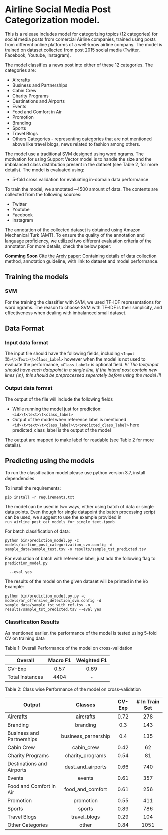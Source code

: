 

# Airline Social Media Post Categorization model.
This is a release includes model for categorizing topics (12 categories) for social media posts from comercial Airline companies, trained using posts from different online platforms of a well-know airline company. The model is trained on dataset collected from post 2015 social media (Twitter, Facebook, Youtube, Instagram).

The model classifies a news post into either of these 12 categories.
The categories are:
* Aircrafts
* Business and Partnerships
* Cabin Crew
* Charity Programs
* Destinations and Airports
* Events
* Food and Comfort in Air
* Promotion
* Branding
* Sports
* Travel Blogs
* Others Categories - representing categories that are not mentioned above like travel blogs, news related to fashion among others.

The model use a traditional SVM designed using word ngrams. The motivation for using Support Vector model is to handle the size and the imbalanced class distribution present in the dataset (see Table 2, for more details).
The model is evaluated using:
* 5-fold cross validation for evaluating in-domain data performance


To train the model, we annotated ~4500 amount of data.
The contents are collected from the following sources:
* Twitter
* Youtube
* Facebook
* Instagram

The annotation of the collected dataset is obtained using Amazon Mechanical Turk (AMT). To ensure the quality of the annotation and language proficiency, we utilized two different evaluation criteria of the annotator. For more details, check the below paper:

**Comming Soon**
Cite [the Arxiv paper](https://arxiv.org/):
Containing details of data collection method, annotation guideline, with link to dataset and model performance.
<!-- ```
@inproceedings{shammur2020offensive,
  title={A Multi-Platform Arabic News Comment Dataset for Offensive Language Detection},
  author={Chowdhury, Shammur Absar  and Mubarak, Hamdy and Abdelali, Ahmed and Jung, Soon-gyo and Jansen, Bernard J and Salminen, Joni},
  booktitle={Proceedings of the International Conference on Language Resources and Evaluation (LREC'20)},
  year={2020}
}
``` -->

## Training the models

### SVM
For the training the classifier with SVM, we used TF-IDF representations for word ngrams. The reason to choose SVM with TF-IDF is their simplicity, and effectiveness when dealing with imbalanced small dataset.

## Data Format
### Input data format
The input file should have the following fields, including
`<Input ID>\t<Text>\t<Class_Label>`
however when the model is not used to evaluate the performance, `<Class_Label>` is optional field.
*!!! The text/input should have each datapoint in a single line, if the intend post contain new lines (\n), this should be preprocessed seperately before using the model !!!*

### Output data format
The output of the file will include the following fields

* While running the model just for prediction:
`<id>\t<text>\t<class_label>`
* Output of the model when reference label is mentioned
`<id>\t<text>\t<class_label>\t<predicted_class_label>`
here predicted_class_label is the output of the model

The output are mapped to make label for readable (see Table 2 for more details).


## Predicting using the models
To run the classification model please use python version 3.7, install dependencies

To install the requirements:
```
pip install -r requirements.txt
```

The model can be used in two ways, either using batch of data or single data points. Even though for single datapoint the batch processing script can be used, we suggest to use the example provided in `run_airline_post_cat_models_for_single_text.ipynb`

For batch classification of data:

```
python bin/prediction_model.py -c models/airline_post_categorization_svm.config -d sample_data/sample_test.tsv -o results/sample_tst_predicted.tsv
```
For evaluation of batch with reference label, just add
the following flag to `prediction_model.py`

```
  --eval yes
```

The results of the model on the given dataset will be printed in the i/o
Example:
```
python bin/prediction_model.py.py -c models/ar_offensive_detection_svm.config -d sample_data/sample_tst_with_ref.tsv -o results/sample_tst_predicted.tsv --eval yes
```

### Classification Results

As mentioned earlier, the performance of the model is tested using 5-fold CV on training data

Table 1: Overall Performance of the model on cross-validation


Overall| Macro	F1| Weighted F1
--------| :------: | :------:
CV-Exp | 0.57 | 0.69
Total Instances	| 4404 |	-


Table 2: Class wise Performance of the model on cross-validation

Output |	Classes	 | CV-Exp |	# In Train Set
------------| :------: | :------: | :------:
Aircrafts | aircrafts | 0.72 | 278
Branding | branding | 0.3 | 143
Business and Partnerships | business_parnership | 0.4 | 135
Cabin Crew | cabin_crew | 0.42 | 62
Charity Programs | charity_programs | 0.54 | 81
Destinations and Airports | dest_and_airports | 0.66 | 740
Events | events | 0.61 | 357
Food and Comfort in Air | food_and_comfort | 0.61 | 256
Promotion | promotion | 0.55 | 411
Sports | sports | 0.89 | 786
Travel Blogs | travel_blogs | 0.29 | 104
Other Categories | other | 0.84 | 1051
